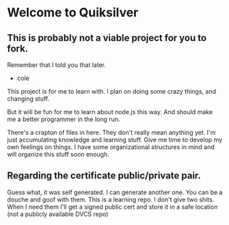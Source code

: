 Welcome to Quiksilver
===========

This is probably not a viable project for you to fork.
---------------

Remember that I told you that later.

 - cole

This project is for me to learn with. I plan on doing some crazy things, and changing stuff.

But it will be fun for me to learn about node.js this way. And should make me a better programmer in the long run.

There's a crapton of files in here. They don't really mean anything yet. I'm just accumulating knowledge and learning stuff. Give me time to develop my own feelings on things. I have some organizational structures in mind and will organize this stuff soon enough.



Regarding the certificate public/private pair. 
----------------
Guess what, it was self generated. I can generate another one. You can be a douche and goof with them. This is a learning repo. I don't give two shits. When I need them I'll get a signed public cert and store it in a safe location (not a publicly available DVCS repo)

